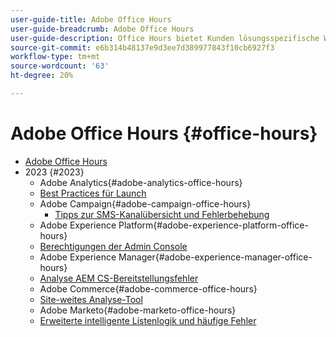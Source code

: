 ```yaml
---
user-guide-title: Adobe Office Hours
user-guide-breadcrumb: Adobe Office Hours
user-guide-description: Office Hours bietet Kunden lösungsspezifische Webinare an, um die Fallumgehung proaktiv zu gestalten.
source-git-commit: e6b314b48137e9d3ee7d389977843f10cb6927f3
workflow-type: tm+mt
source-wordcount: '63'
ht-degree: 20%

---
```



# Adobe Office Hours {#office-hours}

+ [Adobe Office Hours](overview.md)
+ 2023 {#2023}
   + Adobe Analytics{#adobe-analytics-office-hours}
   + [Best Practices für Launch](2023/launch-best-practices.md)
   + Adobe Campaign{#adobe-campaign-office-hours}
      + [Tipps zur SMS-Kanalübersicht und Fehlerbehebung](2023/ac-sms-channel-overview.md)
   + Adobe Experience Platform{#adobe-experience-platform-office-hours}
   + [Berechtigungen der Admin Console](2023/aep-admin-console-permissions.md)
   + Adobe Experience Manager{#adobe-experience-manager-office-hours}
   + [Analyse AEM CS-Bereitstellungsfehler](2023/aem-deployment-failures-analysis)
   + Adobe Commerce{#adobe-commerce-office-hours}
   + [Site-weites Analyse-Tool](2023/site-wide-analysis-tool.md)
   + Adobe Marketo{#adobe-marketo-office-hours}
   + [Erweiterte intelligente Listenlogik und häufige Fehler](2023/marketo-common-pitfalls.md)
